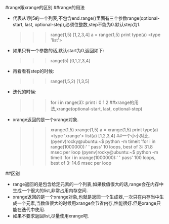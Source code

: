 #range跟xrange的区别
##range的用法
* 代表从1到5的一个列表,不包含end.range()里面有三个参数range(optional-start, last, optional-step),必须位整数,step不能为0.默认step为1.
	>>>range(1,5)
	>>>[1,2,3,4]
	>>>a = range(1,5)
	>>>print type(a)
	>>><type 'list'>
* 如果只有一个参数的话,默认start为0,返回如下:
	>>>range(5)
	>>>[0,1,2,3,4]
* 再看看有step的时候:
	>>>range(1,5,2)
	>>>[1,3,5]
* 迭代的时候:
	>>>for i in range(3):
	>>>    print i
	>>>0
	>>>1
	>>>2
##xrange的用法,xrange(optional-start, last, optional-step)
* xrange返回的是一个xrange对象.
	>>>xrange(1,5)
	>>>xrange(1,5)
	>>>a = xrange(1,5)
	>>>print type(a)
	>>><type 'xrange'>
	>>>list(a)
	>>>[1,2,3,4]
##一个小小对比.
	(pyenv)rocky@ubuntu:~$ python -m timeit 'for i in range(1000000):' ' pass'
	10 loops, best of 3: 31.8 msec per loop
	(pyenv)rocky@ubuntu:~$ python -m timeit 'for i in xrange(1000000):' ' pass'
	100 loops, best of 3: 14.6 msec per loop

	
##区别
* range返回的是包含给定元素的一个列表,如果数值很大的话,range会在内存中生成一个很大的list,非常占用内存空间.
* xrange返回的是一个xrange对象,也就是返回一个生成器,一次只在内存当中生成一个元素,当数值很大的时候用xrange会节省内存,性能很好.但是xrange只能在迭代中使用.
* 如果不要求返回list,尽量使用xrange吧.
	
